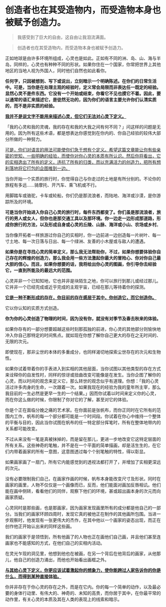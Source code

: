 # 创造者也在其受造物内，而受造物本身也被赋予创造力。

> 我感受到了巨大的自由，这自由让我泪流满面。

> 创造者也在其受造物内，而受造物本身也被赋予创造力。

正如地球是由许多环境所组成，心灵也是如此。正如有不同的洲、岛、山、海与半岛，同样的，心灵也有种种不同的形状。如果你住在一个国家，你常把世界上其他地区的当地人视为外国人，同时他们自然也如此看你。

**任何字，只因被想到、写下或说出，立刻暗示一个明确陈述。在你们的日常生活中。可是，当你是在处理主观的经验时，定义常会局限而非表达任一既定的经验。显然心灵不是件东西。它没有一个开始或结束，你看它不见也摸它不着。因此，要以通常的语汇来描述它，是徒然无功的，因为你们的语言主要允许你们认清实质的，而不是非实质的经验。**

<u>**我并不是说文字不能用来描述心灵，但它们无法对心灵下定义。**</u>

「我的心灵和我的灵魂，我的存在和我的大我之间有何不同？」问这样的问题是无用的。因为所有这些术语，都是想表达你感觉到在你内的、你自己经验的较伟大部分所做的一种努力。

<u>可是，你们对语言的用法可能使你们急于想有个定义。希望这篇文章能让你有些亲密的觉知，一些明确的经验，而使你对你心灵的本质有所认识。然后你将看出，它的实相逸出了所有的定义，违抗了所有的归类，而以充满活力的创造力，把所有想利落地将它打包的企图推到一边。</u>

当你开始一个实质的旅行时，你觉得自己与你走过的土地是有所分别的。不论你的旅程有多远……骑摩托、开汽车、乘飞机或不行。

用脚踏车或骆驼，卡车或轮船，你们仍是那流浪者，而陆地、海洋或沙漠，是你游踪所及的环境。

**可是当你开始进入你自己心灵的旅行时，每件东西都变了。你们虽是那流浪者，旅行的男人或女人，但你也是那交通工具以及那环境。你一边走一边形成那道路，形成你旅行的方法，以及形成自身或心灵的丘陵、山脉、海洋或小山、农场或乡村**。

当你像开拓者一样旅游过你自己的实相时，你一边前进一边创造每一片树叶、每一寸土地、每一次日落与日出、每一个绿洲、友善的小木屋或与敌人的遭遇。

**如果你是在寻找心灵的简单定义，那么我无法帮助你，不过，如果你想要体验你自己存在的辉煌的创造力，那么我会用一些方法激起你最大的冒险心、你对你自己最大胆的信心。而且，如果你想要的话，我将绘出你心灵的图画，你引导你去经验它，一直到所能及的最远大的范围。**

心灵并非一个已知知地，它也并非是块陌生之地，你可以旅行到那儿或经过那儿。它并非一个已经完成或近乎完成的主观宇宙，已经在那儿等待着你的探测。

**<u>它是一种不断形成的存在，你目前的存在感居于其中，你创造它，而它创造你。</u>**

它以你认知的实质方式创造。

**你为你的心灵创造了物理的时间，因为没有你，就没有对季节及春去秋来的体验。**

如果你存有的一部分想要超越这些时刻那孤独的前进，你心灵的其他部分则愉快地冲入你自己那特定的时间焦点。就如现在你想了解你自己更大的存在之无时间的、无限的次元。

即使现在，那非尘世的本体的多重成分，也同样渴切地探索尘世存在的次元和生物性。

如果你试着带着你的手表进入到实相的其他层面，当你试图以其他类型的存在方式来诠释你的自发性时，同样的惊讶或扭曲改变可能像是在发生。当你企图了解你的心灵，而以时间的观念来定义它，那么转世的观念似乎有道理。你想：「我的心灵活过许多肉身的生命，一次跟着一次。如果我现在的经验为我的童年所主宰，那么我目前的一生必然是更早一生的一个结果。」因而你试着以时间来定义你的心灵，而在你这么做的时候，你限制了你对它的了解，甚至对它的体验。

你是个正在面临分娩之痛的艺术家。在你面前是张帆布，而你正同时在它所有的范围内工作，帆布的每一个部分都可能是一个时间段。你试着在你心中维持一个整体的平衡与目的，因此当你试图在帆布的任一特定部分挥笔时，所有在整体地带内的关系都可能改变。

不过从来没有一笔是真被抹掉的，而是留在那儿，更进一步地改变它这特定层面的所有关系。这些神奇的笔触，并不是在一个平面的简单描画，却是活生生的，在它们内带着画家的所有一意图，这意图透过每个个别笔触的特性，得以彰显。

如果画家画了一扇门，所有它内能感觉到的透视法都打开了，并增加了实相更深远的次元。

没有必要限制我们自己，在画家作画的时候，帆布本身能改变尺寸及形状。同时在画家的画里，人物不仅仅是一个画像而已，反而，他们能面对画加反唇相讥。他们能在画中侧转，看看他们的同伴，观察下他们的环境，甚或超出画本身的次元而向画家质疑。

心灵同时是那些画，也是那画家，因为画家发现画里所有的成分都是他自己的一部分。当我们的画家环顾四周时，发现它真的被他正在制作的其他画所包围。当进一步观察时，他发现有一张更伟大的杰作，在其中他以一个画家的姿态出现，而正在创作他正开始认出来的同样这些画。

我们的画家于是领悟到，所有他画了的人物也正在画他们自己画，并且他们甚至连画家也不能感知的方式，在他们自己的实相内活动。

在灵光乍现的洞见里，他想到他也在被画，在另一个背后在他背后的画家，从他那儿，他自己的创造力涌出，而他也开始看出画框之外。

<u>**与其给心灵下定义，你更应该试着激起你的想象力，使你能跨过人家告诉你的你是什么，而得到某种直接体验。**</u>

你并非存在于你心灵的存在之外，而是在它内。你的每一个简单的动作，以及最必要的身体行动里、有伟大的、神奇的、未知的高贵，而你居于其中，在你最平常的动作里，有关心灵的本质及其在人类的表现上的线索和暗示。

